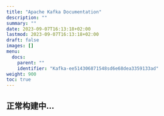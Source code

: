 ```yaml
---
title: "Apache Kafka Documentation"
description: ""
summary: ""
date: 2023-09-07T16:13:18+02:00
lastmod: 2023-09-07T16:13:18+02:00
draft: false
images: []
menu:
  docs:
    parent: ""
    identifier: "Kafka-ee514306871548sd6e68dea3359133ad"
weight: 900
toc: true
---
```


[//]: # (根据`Kafka` 官方文档进行翻译学习,不止于机翻,也包含自己学习`Kafka`的见解。欢迎，大家批评指正。)
## 正常构建中...





